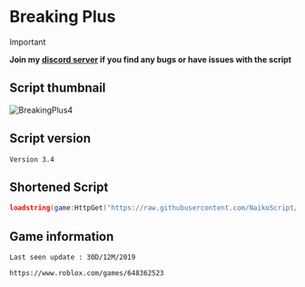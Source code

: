 # Breaking Plus
> [!IMPORTANT]
> **Join my [discord server](https://discord.gg/vAWJMYJYcR) if you find any bugs or have issues with the script**
## Script thumbnail
![BreakingPlus4](https://github.com/NaikoScript/Breaking-Plus/assets/107273752/68352ab9-d209-460d-b394-ec873341403d)
## Script version
`Version 3.4`
## Shortened Script
```lua
loadstring(game:HttpGet("https://raw.githubusercontent.com/NaikoScript/Breaking-Plus/main/Script"))()
```
## Game information
`Last seen update : 30D/12M/2019`
```
https://www.roblox.com/games/648362523
```
